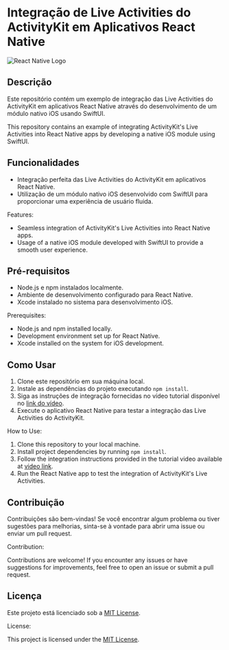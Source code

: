 # Integração de Live Activities do ActivityKit em Aplicativos React Native

![React Native Logo](https://reactnative.dev/img/header_logo.svg)

## Descrição

Este repositório contém um exemplo de integração das Live Activities do ActivityKit em aplicativos React Native através do desenvolvimento de um módulo nativo iOS usando SwiftUI.

This repository contains an example of integrating ActivityKit's Live Activities into React Native apps by developing a native iOS module using SwiftUI.

## Funcionalidades

- Integração perfeita das Live Activities do ActivityKit em aplicativos React Native.
- Utilização de um módulo nativo iOS desenvolvido com SwiftUI para proporcionar uma experiência de usuário fluida.

Features:

- Seamless integration of ActivityKit's Live Activities into React Native apps.
- Usage of a native iOS module developed with SwiftUI to provide a smooth user experience.

## Pré-requisitos

- Node.js e npm instalados localmente.
- Ambiente de desenvolvimento configurado para React Native.
- Xcode instalado no sistema para desenvolvimento iOS.

Prerequisites:

- Node.js and npm installed locally.
- Development environment set up for React Native.
- Xcode installed on the system for iOS development.

## Como Usar

1. Clone este repositório em sua máquina local.
2. Instale as dependências do projeto executando `npm install`.
3. Siga as instruções de integração fornecidas no vídeo tutorial disponível no [link do vídeo](inserir_link_do_video).
4. Execute o aplicativo React Native para testar a integração das Live Activities do ActivityKit.

How to Use:

1. Clone this repository to your local machine.
2. Install project dependencies by running `npm install`.
3. Follow the integration instructions provided in the tutorial video available at [video link](insert_video_link).
4. Run the React Native app to test the integration of ActivityKit's Live Activities.

## Contribuição

Contribuições são bem-vindas! Se você encontrar algum problema ou tiver sugestões para melhorias, sinta-se à vontade para abrir uma issue ou enviar um pull request.

Contribution:

Contributions are welcome! If you encounter any issues or have suggestions for improvements, feel free to open an issue or submit a pull request.

## Licença

Este projeto está licenciado sob a [MIT License](LICENSE).

License:

This project is licensed under the [MIT License](LICENSE).